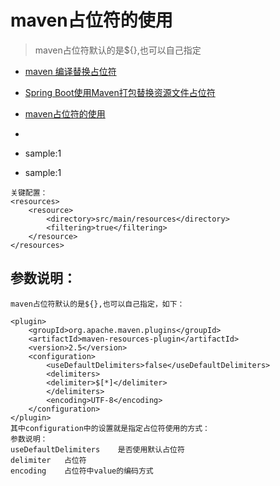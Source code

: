 # maven占位符的使用
> maven占位符默认的是${},也可以自己指定
- [maven 编译替换占位符](https://www.cnblogs.com/Leechg/p/10280911.html)
- [Spring Boot使用Maven打包替换资源文件占位符](https://www.cnblogs.com/funnyboy0128/p/7693834.html)
- [maven占位符的使用](https://www.pianshen.com/article/6687120139/)
- []()


- sample:1
- sample:1
```
关键配置：
<resources>
    <resource>
        <directory>src/main/resources</directory>
        <filtering>true</filtering>
    </resource>
</resources>
```
## 参数说明：
```
maven占位符默认的是${},也可以自己指定，如下：

<plugin>
    <groupId>org.apache.maven.plugins</groupId>
    <artifactId>maven-resources-plugin</artifactId>
    <version>2.5</version>
    <configuration>
        <useDefaultDelimiters>false</useDefaultDelimiters>
        <delimiters>
        <delimiter>$[*]</delimiter>
        </delimiters>
        <encoding>UTF-8</encoding>
    </configuration>
</plugin>
其中configuration中的设置就是指定占位符使用的方式：   
参数说明：
useDefaultDelimiters    是否使用默认占位符
delimiter   占位符
encoding	占位符中value的编码方式
```